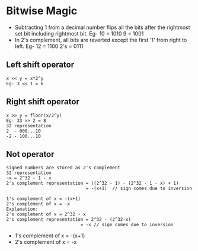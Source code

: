 # Bitwise Magic

- Subtracting 1 from a decimal number flips all the bits after the rightmost set bit including rightmost bit. Eg- 10 = 1010
          9 = 1001
- In 2's complement, all bits are reverted except the first '1' from right to left. Eg- 12 = 1100
    2's = 0111                  

## Left shift operator 
    x << y = x*2^y
    Eg- 3 << 1 = 6

## Right shift operator 
    x >> y = floor(x/2^y)
    Eg- 33 >> 2 = 8
    32 representation
    2  - 000...10
    -2 - 100...10

## Not operator
    signed numbers are stored as 2's complement
    32 representation
    ~x = 2^32 - 1 - x
    2's complement representation = ((2^32 - 1) - (2^32 - 1 - x) + 1)
                                  = -(x+1)  // sign comes due to inversion

    1's complement of x = -(x+1)
    2's complement of x = -x
    Explanation:
    2's complement of x = 2^32 - x
    2's complement representation = 2^32 - (2^32-x)
                                = -x // sign comes due to inversion                            


- 1's complement of x = -(x+1)
- 2's complement of x = -x